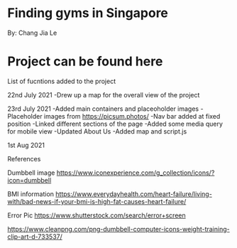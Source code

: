 <h1> Finding gyms in Singapore</h1>

<p>By: Chang Jia Le </p>

<h1> Project can be found here </h1>




List of fucntions added to the project


22nd July 2021
    -Drew up a map for the overall view of the project

23rd July 2021
    -Added main containers and placeoholder images
    -Placeholder images from https://picsum.photos/
    -Nav bar added at fixed position
    -Linked different sections of the page
    -Added some media query for mobile view
    -Updated About Us 
    -Added map and script.js


1st Aug 2021




References

Dumbbell image
https://www.iconexperience.com/g_collection/icons/?icon=dumbbell

BMI information
https://www.everydayhealth.com/heart-failure/living-with/bad-news-if-your-bmi-is-high-fat-causes-heart-failure/

Error Pic
https://www.shutterstock.com/search/error+screen

https://www.cleanpng.com/png-dumbbell-computer-icons-weight-training-clip-art-d-733537/